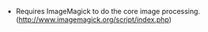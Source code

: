 * Requires ImageMagick to do the core image processing.
 (http://www.imagemagick.org/script/index.php)
 